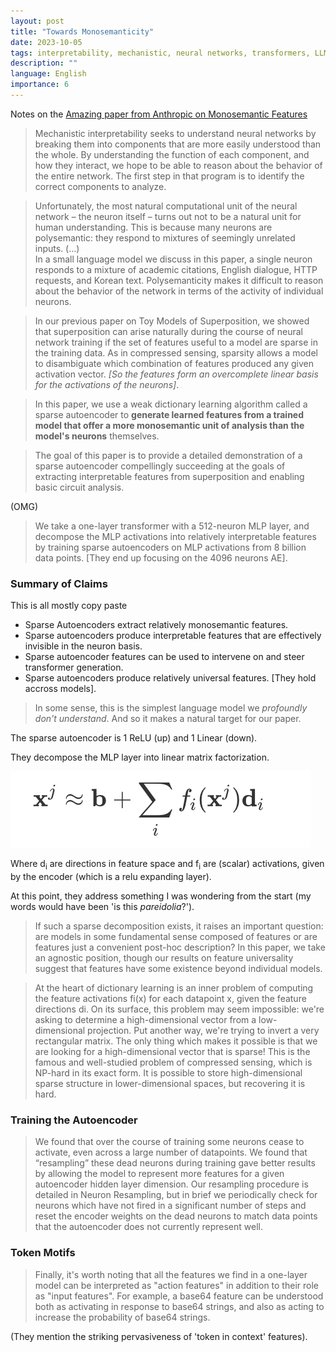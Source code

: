 ```yaml
---
layout: post
title: "Towards Monosemanticity"
date: 2023-10-05
tags: interpretability, mechanistic, neural networks, transformers, LLMs
description: ""
language: English
importance: 6
---
```


Notes on the [Amazing paper from Anthropic on Monosemantic Features](https://transformer-circuits.pub/2023/monosemantic-features/index.html)

> Mechanistic interpretability seeks to understand neural networks by breaking them into components that are more easily understood than the whole. By understanding the function of each component, and how they interact, we hope to be able to reason about the behavior of the entire network. The first step in that program is to identify the correct components to analyze.

> Unfortunately, the most natural computational unit of the neural network – the neuron itself – turns out not to be a natural unit for human understanding. This is because many neurons are polysemantic: they respond to mixtures of seemingly unrelated inputs. (...) <br>In a small language model we discuss in this paper, a single neuron responds to a mixture of academic citations, English dialogue, HTTP requests, and Korean text. Polysemanticity makes it difficult to reason about the behavior of the network in terms of the activity of individual neurons.

> In our previous paper on Toy Models of Superposition, we showed that superposition can arise naturally during the course of neural network training if the set of features useful to a model are sparse in the training data. As in compressed sensing, sparsity allows a model to disambiguate which combination of features produced any given activation vector. _\[So the features form an overcomplete linear basis for the activations of the neurons]_.

> In this paper, we use a weak dictionary learning algorithm called a sparse autoencoder to **generate learned features from a trained model that offer a more monosemantic unit of analysis than the model's neurons** themselves. 

> The goal of this paper is to provide a detailed demonstration of a sparse autoencoder compellingly succeeding at the goals of extracting interpretable features from superposition and enabling basic circuit analysis.

(OMG)

> We take a one-layer transformer with a 512-neuron MLP layer, and decompose the MLP activations into relatively interpretable features by training sparse autoencoders on MLP activations from 8 billion data points. \[They end up focusing on the 4096 neurons AE].

### Summary of Claims

This is all mostly copy paste

- Sparse Autoencoders extract relatively monosemantic features.
- Sparse autoencoders produce interpretable features that are effectively invisible in the neuron basis.
- Sparse autoencoder features can be used to intervene on and steer transformer generation.
- Sparse autoencoders produce relatively universal features. \[They hold accross models].

> In some sense, this is the simplest language model we *profoundly don't understand*. And so it makes a natural target for our paper.

The sparse autoencoder is 1 ReLU (up) and 1 Linear (down).

They decompose the MLP layer into linear matrix factorization.

![](resources/post_image/mechanistic-interpretability-1.png)

Where d<sub>i</sub> are directions in feature space and f<sub>i</sub> are (scalar) activations, given by the encoder (which is a relu expanding layer).

At this point, they address something I was wondering from the start (my words would have been 'is this *pareidolia*?').

> If such a sparse decomposition exists, it raises an important question: are models in some fundamental sense composed of features or are features just a convenient post-hoc description? In this paper, we take an agnostic position, though our results on feature universality suggest that features have some existence beyond individual models.

> At the heart of dictionary learning is an inner problem of computing the feature activations fi(x) for each datapoint x, given the feature directions di. On its surface, this problem may seem impossible: we're asking to determine a high-dimensional vector from a low-dimensional projection. Put another way, we're trying to invert a very rectangular matrix. The only thing which makes it possible is that we are looking for a high-dimensional vector that is sparse! This is the famous and well-studied problem of compressed sensing, which is NP-hard in its exact form. It is possible to store high-dimensional sparse structure in lower-dimensional spaces, but recovering it is hard.

### Training the Autoencoder

> We found that over the course of training some neurons cease to activate, even across a large number of datapoints. We found that “resampling” these dead neurons during training gave better results by allowing the model to represent more features for a given autoencoder hidden layer dimension. Our resampling procedure is detailed in Neuron Resampling, but in brief we periodically check for neurons which have not fired in a significant number of steps and reset the encoder weights on the dead neurons to match data points that the autoencoder does not currently represent well.

### Token Motifs

> Finally, it's worth noting that all the features we find in a one-layer model can be interpreted as "action features" in addition to their role as "input features". For example, a base64 feature can be understood both as activating in response to base64 strings, and also as acting to increase the probability of base64 strings. 

(They mention the striking pervasiveness of 'token in context' features).

